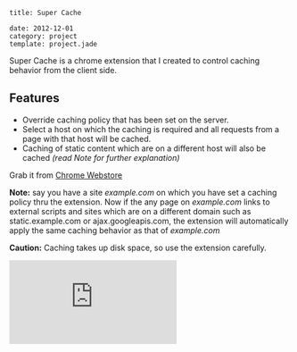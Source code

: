 ```metadata
title: Super Cache

date: 2012-12-01
category: project
template: project.jade
```

Super Cache is a chrome extension that I created to control caching behavior from the client side.

## Features

- Override caching policy that has been set on the server.
- Select a host on which the caching is required and all requests from a page with that host will be cached.
- Caching of static content which are on a different host will also be cached _(read Note for further explanation)_

Grab it from [Chrome Webstore](https://chrome.google.com/webstore/detail/super-cache/fglobbnbihckpkodmeefhagijjcjnbeh)

**Note:** say you have a site _example.com_ on which you have set a caching policy thru the extension.
Now if the any page on _example.com_ links to external scripts and sites which are on a different domain such as static.example.com or ajax.googleapis.com, the extension will automatically apply the same caching behavior as that of _example.com_

**Caution:** Caching takes up disk space, so use the extension carefully.

<iframe src="http://ghbtns.com/github-btn.html?user=tusharmath&repo=super-cache&type=fork&count=true"
  allowtransparency="true" frameborder="0" scrolling="0" width="auto" height="auto"></iframe>
